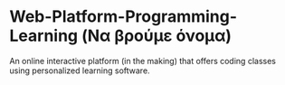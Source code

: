 # Web-Platform-Programming-Learning (Να βρούμε όνομα)

An online interactive platform (in the making) that offers coding classes using personalized learning software. 
